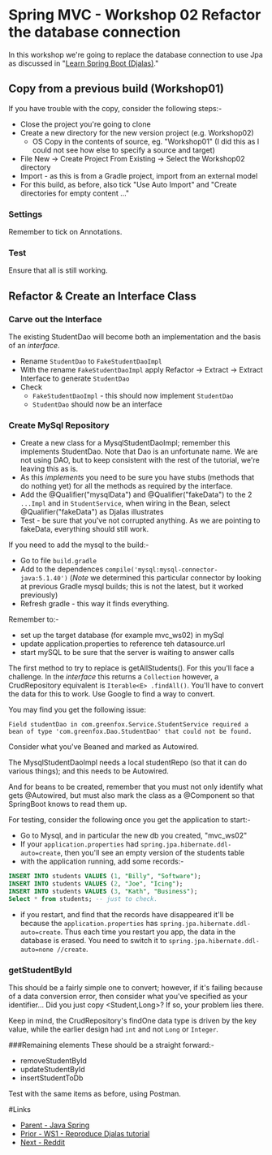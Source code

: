 # Spring MVC - Workshop 02 Refactor the database connection
In this workshop we're going to replace the database connection to use Jpa as discussed in "[Learn Spring Boot (Djalas)](https://www.youtube.com/watch?v=Ke7Tr4RgRTs&t=2695)."

## Copy from a previous build (Workshop01)

If you have trouble with the copy, consider the following steps:-
- Close the project you're going to clone
- Create a new directory for the new version project (e.g. Workshop02)
  - OS Copy in the contents of source, eg. "Workshop01" (I did this as I could not see how else to specify a source and target)
- File New -> Create Project From Existing -> Select the Workshop02 directory
- Import - as this is from a Gradle project, import from an external model
- For this build, as before, also tick "Use Auto Import" and "Create directories for empty content ..."

### Settings 
Remember to tick on Annotations.

### Test
Ensure that all is still working.

## Refactor &amp; Create an Interface Class

### Carve out the Interface
The existing StudentDao will become both an implementation and the basis of an *interface*.
- Rename `StudentDao` to `FakeStudentDaoImpl`
- With the rename `FakeStudentDaoImpl` apply Refactor -> Extract -> Extract Interface to generate `StudentDao`
- Check 
  - `FakeStudentDaoImpl` - this should now implement `StudentDao`
  - `StudentDao` should now be an interface

### Create MySql Repository

- Create a new class for a MysqlStudentDaoImpl; remember this implements StudentDao.  Note that Dao is an unfortunate name.  We are not using DAO, but to keep consistent with the rest of the tutorial, we're leaving this as is.  
- As this *implements* you need to be sure you have stubs (methods that do nothing yet) for all the methods as required by the interface.
- Add the @Qualifier("mysqlData") and @Qualifier("fakeData") to the 2 `...Impl` and in `StudentService`, when wiring in the Bean, select @Qualifier("fakeData") as Djalas illustrates
- Test - be sure that you've not corrupted anything.  As we are pointing to fakeData, everything should still work.

If you need to add the mysql to the build:-
- Go to file `build.gradle`
- Add to the dependences `compile('mysql:mysql-connector-java:5.1.40')` (_Note_ we determined this particular connector by looking at previous Gradle mysql builds; this is not the latest, but it worked previously)
- Refresh gradle - this way it finds everything.

Remember to:- 
- set up the target database (for example mvc_ws02) in mySql
- update application.properties to reference teh datasource.url
- start mySQL to be sure that the server is waiting to answer calls

The first method to try to replace is getAllStudents().  For this you'll face a challenge.  In the *interface* this returns a `Collection` however, a CrudRepository equivalent is `Iterable<E> .findAll()`.  You'll have to convert the data for this to work.  Use Google to find a way to convert.

You may find you get the following issue:

`
Field studentDao in com.greenfox.Service.StudentService required a bean of type 'com.greenfox.Dao.StudentDao' that could not be found.
` 

Consider what you've Beaned and marked as Autowired.

The MysqlStudentDaoImpl needs a local studentRepo (so that it can do various things); and this needs to be Autowired.

And for beans to be created, remember that you must not only identify what gets @Autowired, but must also mark the class as a @Component so that SpringBoot knows to read them up.

For testing, consider the following once you get the application to start:-
- Go to Mysql, and in particular the new db you created, "mvc_ws02"
- If your `application.properties` had `spring.jpa.hibernate.ddl-auto=create`, then you'll see an empty version of the students table
- with the application running, add some records:-
```sql
INSERT INTO students VALUES (1, "Billy", "Software");
INSERT INTO students VALUES (2, "Joe", "Icing");
INSERT INTO students VALUES (3, "Kath", "Business");
Select * from students; -- just to check.
```
- if you restart, and find that the records have disappeared it'll be because the `application.properties` has `spring.jpa.hibernate.ddl-auto=create`.  Thus each time you restart you app, the data in the database is erased.  You need to switch it to `spring.jpa.hibernate.ddl-auto=none //create`.

### getStudentById
This should be a fairly simple one to convert; however, if it's failing because of a data conversion error, then consider what you've specified as your identifier...  Did you just copy <Student,Long>?  If so, your problem lies there.

Keep in mind, the CrudRepository's findOne data type is driven by the key value, while the earlier design had `int` and not `Long` or `Integer`.

###Remaining elements 
These should be a straight forward:-
- removeStudentById
- updateStudentById
- insertStudentToDb

Test with the same items as before, using Postman.
 
#Links
- [Parent - Java Spring](../README.md)
- [Prior - WS1 - Reproduce Djalas tutorial](../workshop/Workshop01.md)
- [Next - Reddit](../Workshop/reddit.md)
